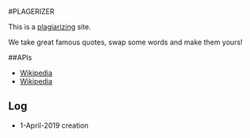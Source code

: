 #PLAGERIZER

This is a [plagiarizing](https://www.dictionary.com/browse/plagiarize) site.

We take great famous quotes, swap some words and make them yours!


##APIs

* [Wikipedia](https://en.wikipedia.org/wiki/Markdown)
* [Wikipedia](https://en.wikipedia.org/wiki/Markdown)


## Log
* 1-April-2019 creation